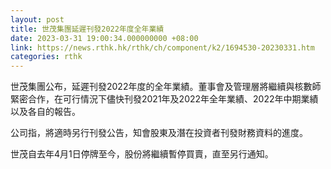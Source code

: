```yaml
---
layout: post
title: 世茂集團延遲刊發2022年度全年業績
date: 2023-03-31 19:00:34.000000000 +08:00
link: https://news.rthk.hk/rthk/ch/component/k2/1694530-20230331.htm
categories: rthk
---
```


世茂集團公布，延遲刊發2022年度的全年業績。董事會及管理層將繼續與核數師緊密合作，在可行情況下儘快刊發2021年及2022年全年業績、2022年中期業績以及各自的報告。

公司指，將適時另行刊發公告，知會股東及潛在投資者刊發財務資料的進度。

世茂自去年4月1日停牌至今，股份將繼續暫停買賣，直至另行通知。
